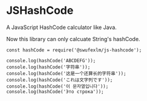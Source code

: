 # JSHashCode

A JavaScript HashCode calculator like Java.

Now this library can only calcuate String's hashCode.

```
const hashCode = require('@swufexlm/js-hashcode');

console.log(hashCode('ABCDEFG'));
console.log(hashCode('字符串'));
console.log(hashCode('这是一个还算长的字符串'));
console.log(hashCode('これは文字列です'));
console.log(hashCode('이 문자열입니다'));
console.log(hashCode('Это строка'));
```
